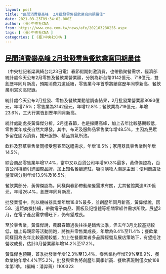 ```yaml
---
layout: post
title: "民間消費攀高峰  2月批發零售餐飲業寫同期最佳"
date: 2021-03-23T09:34:02.000Z
author: (臺)中央社CNA
from: https://www.cna.com.tw/news/afe/202103230255.aspx
tags: [ (臺)中央社CNA ]
categories: [ (臺)中央社CNA ]
---
```

<!--1616492042000-->
[民間消費攀高峰  2月批發零售餐飲業寫同期最佳](https://www.cna.com.tw/news/afe/202103230255.aspx)
------

<div>
<div></div><div class="paragraph"><p>（中央社記者梁珮綺台北23日電）春節假期刺激消費，也帶動聚餐需求，經濟部統計處今天公布2月零售及餐飲業營業額，分別為新台幣3142億元、718億元，雙創歷年同月新高，預期消費力道延續，零售業今年首季將續寫歷年同季新高、餐飲業則寫次高紀錄。</p><p>統計處今天公布2月批發、零售及餐飲業動態調查結果，2月批發業營業額8093億元，年增7.5%；零售業為3142億元，年增12.8%；餐飲業為718億元，年增23.6%，三大行業皆創歷年同月新高。</p><p>統計處副處長黃偉傑分析，2月逢春節，也是採購高峰，加上去年比較基期較低，零售業年成長自然大爆發，其中，布疋及服飾品零售業年增48.5%，主因為民眾多留在國內消費，推升服飾、精品買氣所致。</p><p>飲料及菸草零售業同樣受惠春節送禮需求，年增18.5%；家用器具零售業則年增14.5%。</p><p>綜合商品零售業年增17.4%，當中又以百貨公司年增50.3%最多，黃偉傑認為，百貨公司持續引進國際品牌，加上知名餐廳進駐，吸引購物人潮是主因；便利商店及量販店分別年增13.9%及16.5%。</p><p>餐飲業部分，黃偉傑認為，同樣與春節帶動聚餐需求有關，尤其餐館業達620億元，年增26.4%，創歷年同月新高。</p><p>批發業當中，則以機械器具業年增18.8%最多，並創歷年同月新高，黃偉傑說，因5G、遠距商機持續，帶動電子商品、面板及記憶體等相關零組件需求所致。展望3月，在電子產品需求暢旺下，仍有望成長。</p><p>至於零售業，黃偉傑說，農曆春節過後往往是銷售淡季，但去年3月比較基期較低，加上母親節等活動開跑，將推升零售業成長，年增為8.4%至11.4%；餐飲業同樣因為去年比較基期較低，加上在餐廳業者多品牌經營及展店策略下，有望挹注營收成長，估計3月營業額年增14.2%至17.2%。</p><p>黃偉傑也預期，首季批發業年增12.3%至13.4%、零售業約年增7.9%至8.9%、餐飲業約年增4.4%至5.2%，批發與零售將創歷年同季新高、餐飲表現則僅次於108年第1季。（編輯：潘羿菁）1100323</p></div>
</div>
